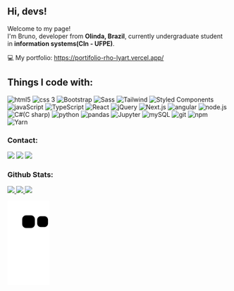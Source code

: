 ## Hi, devs!

<p>Welcome to my page! </br> I'm Bruno,  developer from <b>Olinda, Brazil</b>, currently undergraduate student in <b>information systems(CIn - UFPE)</b>. </p>

 💻 My portfolio: https://portifolio-rho-lyart.vercel.app/

## Things I code with:


<img alt="html5" src="https://img.shields.io/badge/-HTML5-E34F26?style=flat-square&logo=html5&logoColor=white" /> <img alt="css 3" src="https://img.shields.io/badge/-CSS3-F05032?style=flat-square&logo=css3&logoColor=white" />
<img alt="Bootstrap" src="https://img.shields.io/badge/-Bootstrap-be7abb?style=flat-square&logo=bootstrap&logoColor=white" />
<img alt="Sass" src="https://img.shields.io/badge/-Sass-be7abb?style=flat-square&logo=sass&logoColor=white" />
<img alt="Tailwind" src="https://img.shields.io/badge/-Tailwind_CSS-be7abb?style=flat-square&logo=tailwindcss&logoColor=white" />
<img alt="Styled Components" src="https://img.shields.io/badge/-Styled_Components-be7abb?style=flat-square&logo=styled-components&logoColor=white" />
<img alt="javaScript" src="https://img.shields.io/badge/-JavaScript-007ACC?style=flat-square&logo=javascript&logoColor=white" />
<img alt="TypeScript" src="https://img.shields.io/badge/-TypeScript-007ACC?style=flat-square&logo=typescript&logoColor=white" />
<img alt="React" src="https://img.shields.io/badge/-React-007ACC?style=flat-square&logo=react&logoColor=white" />
<img alt="jQuery" src="https://img.shields.io/badge/-jQuery-008B8B?style=flat-square&logo=jQuery&logoColor=white" />
<img alt="Next.js" src="https://img.shields.io/badge/-Next.js-008B8B?style=flat-square&logo=next.js&logoColor=white" />
<img alt="angular" src="https://img.shields.io/badge/-Angular-008B8B?style=flat-square&logo=angular&logoColor=white" />
<img alt="node.js" src="https://img.shields.io/badge/-Node.js-008B8B?style=flat-square&logo=node.js&logoColor=white" />
<img alt="C#(C sharp)" src="https://img.shields.io/badge/-C Sharp-13aa52?style=flat-square&logo=csharp&logoColor=white" /> 
<img alt="python" src="https://img.shields.io/badge/-Python-13aa52?style=flat-square&logo=python&logoColor=white" />
<img alt="pandas" src="https://img.shields.io/badge/-Pandas-13aa52?style=flat-square&logo=pandas&logoColor=white" /> 
<img alt="Jupyter" src="https://img.shields.io/badge/-Jupyter Notebook-13aa52?style=flat-square&logo=jupyter&logoColor=white" />                                    <img alt="mySQL" src="https://img.shields.io/badge/-MySQL-13aa52?style=flat-square&logo=mysql&logoColor=white" />                                                  <img alt="git" src="https://img.shields.io/badge/-Git-FF0000?style=flat-square&logo=git&logoColor=white" />
<img alt="npm" src="https://img.shields.io/badge/-npm-FF0000?style=flat-square&logo=npm&logoColor=white" />
<img alt="Yarn" src="https://img.shields.io/badge/-Yarn-FF0000?style=flat-square&logo=yarn&logoColor=white" />
          
  
 ### Contact:
 <div>
  <a href = "mailto:brunom764@gmail.com"><img src="https://img.shields.io/badge/Gmail-F05032?style=for-the-badge&logo=gmail&logoColor=white" target="_blank"></a>      
  <a href="https://www.linkedin.com/in/bruno-miguel-a08022239/" target="_blank"><img src="https://img.shields.io/badge/-LinkedIn-007ACC?style=for-the-badge&logo=linkedin&logoColor=white" target="_blank"></a>  
  <a href="https://www.instagram.com/brunom_42/" target="_blank"><img src="https://img.shields.io/badge/-instagram-008B8B?style=for-the-badge&logo=instagram&logoColor=white" target="_blank"></a>
</div>

### Github Stats:
<div>
<a href="https://github.com/brunom764">
<img height="200em" src="https://github-profile-summary-cards.vercel.app/api/cards/profile-details?username=brunom764&theme=radical"/> 
 <img height="160em" src="https://github-readme-stats.vercel.app/api?username=brunom764&theme=radical&show_icons=true&count_private=true&hide_border=true"/>
<img height="160em" src="https://github-readme-streak-stats.herokuapp.com/?user=brunom764&theme=radical&hide_border=true"/>

</div>


![Snake animation](https://github.com/brunom764/brunom764/blob/output/github-contribution-grid-snake.svg)
            
             

